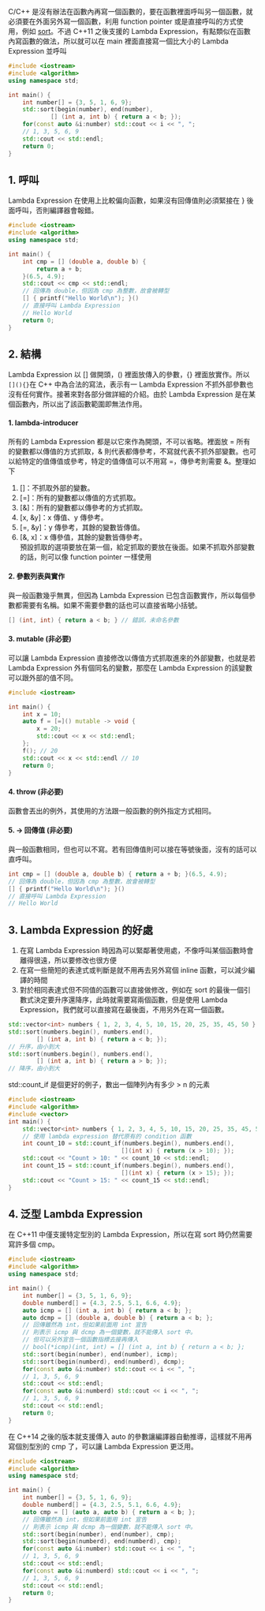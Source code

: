 C/C++ 是沒有辦法在函數內再寫一個函數的，要在函數裡面呼叫另一個函數，就必須要在外面另外寫一個函數，利用 function pointer 或是直接呼叫的方式使用，例如 [sort](https://github.com/JrPhy/C_tutorial/blob/main/CH8-%E6%8C%87%E6%A8%99%E8%88%87%E5%87%BD%E6%95%B8.md#3-%E6%8C%87%E6%A8%99%E5%87%BD%E6%95%B8%E7%95%B6%E4%BD%9C%E5%BC%95%E6%95%B8)。不過 C++11 之後支援的 Lambda Expression，有點類似在函數內寫函數的做法，所以就可以在 main 裡面直接寫一個比大小的 Lambda Expression 並呼叫
```cpp
#include <iostream> 
#include <algorithm>
using namespace std; 

int main() { 
    int number[] = {3, 5, 1, 6, 9};
    std::sort(begin(number), end(number),
            [] (int a, int b) { return a < b; });
    for(const auto &i:number) std::cout << i << ", ";
    // 1, 3, 5, 6, 9
    std::cout << std::endl;
    return 0; 
} 
```
## 1. 呼叫
Lambda Expression 在使用上比較偏向函數，如果沒有回傳值則必須緊接在 } 後面呼叫，否則編譯器會報錯。
```cpp
#include <iostream> 
#include <algorithm>
using namespace std; 

int main() { 
    int cmp = [] (double a, double b) {
        return a + b;
    }(6.5, 4.9);
    std::cout << cmp << std::endl;
    // 回傳為 double，但因為 cmp 為整數，故會被轉型
    [] { printf("Hello World\n"); }()
    // 直接呼叫 Lambda Expression
    // Hello World
    return 0; 
} 
```
## 2. 結構
Lambda Expression 以 [] 做開頭，() 裡面放傳入的參數，{} 裡面放實作。所以 ```[](){}```在 C++ 中為合法的寫法，表示有一 Lambda Expression 不抓外部參數也沒有任何實作。接著來對各部分做詳細的介紹。由於 Lambda Expression 是在某個函數內，所以出了該函數範圍即無法作用。

#### 1. lambda-introducer
所有的 Lambda Expression 都是以它來作為開頭，不可以省略。裡面放 = 所有的變數都以傳值的方式抓取，& 則代表都傳參考，不寫就代表不抓外部變數。也可以給特定的值傳值或參考，特定的值傳值可以不用寫 =，傳參考則需要 &。整理如下
1. []：不抓取外部的變數。
2. [=]：所有的變數都以傳值的方式抓取。
3. [&]：所有的變數都以傳參考的方式抓取。
4. [x, &y]：x 傳值、y 傳參考。
5. [=, &y]：y 傳參考，其餘的變數皆傳值。
6. [&, x]：x 傳參值，其餘的變數皆傳參考。\
預設抓取的選項要放在第一個，給定抓取的要放在後面。如果不抓取外部變數的話，則可以像 function pointer 一樣使用

#### 2. 參數列表與實作
與一般函數幾乎無異，但因為 Lambda Expression 已包含函數實作，所以每個參數都需要有名稱。如果不需要參數的話也可以直接省略小括號。
```cpp
[] (int, int) { return a < b; } // 錯誤，未命名參數
```

#### 3. mutable (非必要)
可以讓 Lambda Expression 直接修改以傳值方式抓取進來的外部變數，也就是若 Lambda Expression 外有個同名的變數，那麼在 Lambda Expression 的該變數可以跟外部的值不同。
```cpp
#include <iostream> 

int main() { 
    int x = 10;
    auto f = [=]() mutable -> void {
        x = 20;
        std::cout << x << std::endl;
    };
    f(); // 20
    std::cout << x << std::endl // 10
    return 0; 
} 
```
#### 4. throw (非必要)
函數會丟出的例外，其使用的方法跟一般函數的例外指定方式相同。

#### 5. -> 回傳值 (非必要)
與一般函數相同，但也可以不寫。若有回傳值則可以接在等號後面，沒有的話可以直呼叫。
```cpp
int cmp = [] (double a, double b) { return a + b; }(6.5, 4.9);
// 回傳為 double，但因為 cmp 為整數，故會被轉型
[] { printf("Hello World\n"); }()
// 直接呼叫 Lambda Expression
// Hello World
```

## 3. Lambda Expression 的好處
1. 在寫 Lambda Expression 時因為可以緊鄰著使用處，不像呼叫某個函數時會離得很遠，所以要修改也很方便
2. 在寫一些簡短的表達式或判斷是就不用再去另外寫個 inline 函數，可以減少編譯的時間
3. 對於相同表達式但不同值的函數可以直接做修改，例如在 sort 的最後一個引數式決定要升序還降序，此時就需要寫兩個函數，但是使用 Lambda Expression，我們就可以直接寫在最後面，不用另外在寫一個函數。
```cpp
std::vector<int> numbers { 1, 2, 3, 4, 5, 10, 15, 20, 25, 35, 45, 50 };
std::sort(numbers.begin(), numbers.end(),
        [] (int a, int b) { return a < b; });
// 升序，由小到大
std::sort(numbers.begin(), numbers.end(),
        [] (int a, int b) { return a > b; });
// 降序，由小到大
```
std::count_if 是個更好的例子，數出一個陣列內有多少 > n 的元素
```cpp
#include <iostream>
#include <algorithm>
#include <vector>
int main() {
    std::vector<int> numbers { 1, 2, 3, 4, 5, 10, 15, 20, 25, 35, 45, 50 };
    // 使用 lambda expression 替代原有的 condition 函數
    int count_10 = std::count_if(numbers.begin(), numbers.end(),
                                [](int x) { return (x > 10); });
    std::cout << "Count > 10: " << count_10 << std::endl;
    int count_15 = std::count_if(numbers.begin(), numbers.end(),
                                [](int x) { return (x > 15); });
    std::cout << "Count > 15: " << count_15 << std::endl;
}
```
## 4. 泛型 Lambda Expression
在 C++11 中僅支援特定型別的 Lambda Expression，所以在寫 sort 時仍然需要寫許多個 cmp。
```cpp
#include <iostream> 
#include <algorithm>
using namespace std; 

int main() { 
    int number[] = {3, 5, 1, 6, 9};
    double numberd[] = {4.3, 2.5, 5.1, 6.6, 4.9};
    auto icmp = [] (int a, int b) { return a < b; };
    auto dcmp = [] (double a, double b) { return a < b; };
    // 回傳雖然為 int，但如果前面用 int 宣告
    // 則表示 icmp 與 dcmp 為一個變數，就不能傳入 sort 中。
    // 但可以另外宣告一個函數指標去接再傳入
    // bool(*icmp)(int, int) = [] (int a, int b) { return a < b; };
    std::sort(begin(number), end(number), icmp);
    std::sort(begin(numberd), end(numberd), dcmp);
    for(const auto &i:number) std::cout << i << ", ";
    // 1, 3, 5, 6, 9
    std::cout << std::endl;
    for(const auto &i:numberd) std::cout << i << ", ";
    // 1, 3, 5, 6, 9
    std::cout << std::endl;
    return 0; 
} 
```
在 C++14 之後的版本就支援傳入 auto 的參數讓編譯器自動推導，這樣就不用再寫個別型別的 cmp 了，可以讓 Lambda Expression 更泛用。
```cpp
#include <iostream> 
#include <algorithm>
using namespace std; 

int main() { 
    int number[] = {3, 5, 1, 6, 9};
    double numberd[] = {4.3, 2.5, 5.1, 6.6, 4.9};
    auto cmp = [] (auto a, auto b) { return a < b; };
    // 回傳雖然為 int，但如果前面用 int 宣告
    // 則表示 icmp 與 dcmp 為一個變數，就不能傳入 sort 中。
    std::sort(begin(number), end(number), cmp);
    std::sort(begin(numberd), end(numberd), cmp);
    for(const auto &i:number) std::cout << i << ", ";
    // 1, 3, 5, 6, 9
    std::cout << std::endl;
    for(const auto &i:numberd) std::cout << i << ", ";
    // 1, 3, 5, 6, 9
    std::cout << std::endl;
    return 0; 
} 
```
